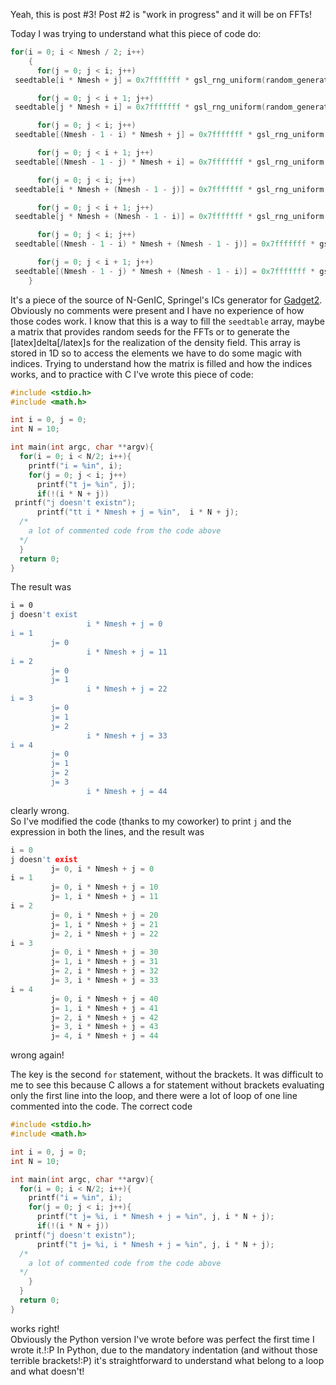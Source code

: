 <!-- 
.. link: 
.. description: 
.. tags: astro/physics, C, code, N-body, numerical, PhD, program, simulations, imported
.. date: 2012-02-20
.. title: Learning C from simulations, #3: C horrors!
.. slug: learning-c-from-simulations-3-c-horrors
-->


Yeah, this is post #3! Post #2 is "work in progress" and it will be on FFTs!    

Today I was trying to understand what this piece of code do:    

````c
for(i = 0; i < Nmesh / 2; i++)
    {
      for(j = 0; j < i; j++)
 seedtable[i * Nmesh + j] = 0x7fffffff * gsl_rng_uniform(random_generator);

      for(j = 0; j < i + 1; j++)
 seedtable[j * Nmesh + i] = 0x7fffffff * gsl_rng_uniform(random_generator);

      for(j = 0; j < i; j++)
 seedtable[(Nmesh - 1 - i) * Nmesh + j] = 0x7fffffff * gsl_rng_uniform(random_generator);

      for(j = 0; j < i + 1; j++)
 seedtable[(Nmesh - 1 - j) * Nmesh + i] = 0x7fffffff * gsl_rng_uniform(random_generator);

      for(j = 0; j < i; j++)
 seedtable[i * Nmesh + (Nmesh - 1 - j)] = 0x7fffffff * gsl_rng_uniform(random_generator);

      for(j = 0; j < i + 1; j++)
 seedtable[j * Nmesh + (Nmesh - 1 - i)] = 0x7fffffff * gsl_rng_uniform(random_generator);

      for(j = 0; j < i; j++)
 seedtable[(Nmesh - 1 - i) * Nmesh + (Nmesh - 1 - j)] = 0x7fffffff * gsl_rng_uniform(random_generator);

      for(j = 0; j < i + 1; j++)
 seedtable[(Nmesh - 1 - j) * Nmesh + (Nmesh - 1 - i)] = 0x7fffffff * gsl_rng_uniform(random_generator);
    }
````
    
<!-- TEASER_END -->    

It's a piece of the source of N-GenIC, Springel's ICs generator for <a href="http://www.gadgetcode.org/right.html" target="_blank" title="Gadget2">Gadget2</a>. Obviously no comments were present and I have no experience of how those codes work. I know that this is a way to fill the `seedtable` array, maybe a matrix that provides random seeds for the FFTs or to generate the [latex]delta[/latex]s for the realization of the density field. This array is stored in 1D so to access the elements we have to do some magic with indices. Trying to understand how the matrix is filled and how the indices works, and to practice with C I've wrote this piece of code:    
    

````c
#include <stdio.h>
#include <math.h>

int i = 0, j = 0;
int N = 10;

int main(int argc, char **argv){
  for(i = 0; i < N/2; i++){
    printf("i = %in", i);
    for(j = 0; j < i; j++)
      printf("t j= %in", j);
      if(!(i * N + j))
 printf("j doesn't existn");
      printf("tt i * Nmesh + j = %in",  i * N + j);
  /*
    a lot of commented code from the code above
  */
  }
  return 0;
}
````
    
    
The result was    
    

````bash
i = 0
j doesn't exist
                 i * Nmesh + j = 0
i = 1
         j= 0
                 i * Nmesh + j = 11
i = 2
         j= 0
         j= 1
                 i * Nmesh + j = 22
i = 3
         j= 0
         j= 1
         j= 2
                 i * Nmesh + j = 33
i = 4
         j= 0
         j= 1
         j= 2
         j= 3
                 i * Nmesh + j = 44
````
    
clearly wrong.    
So I've modified the code (thanks to my coworker) to print `j` and the expression in both the lines, and the result was    

````c
i = 0
j doesn't exist
         j= 0, i * Nmesh + j = 0
i = 1
         j= 0, i * Nmesh + j = 10
         j= 1, i * Nmesh + j = 11
i = 2
         j= 0, i * Nmesh + j = 20
         j= 1, i * Nmesh + j = 21
         j= 2, i * Nmesh + j = 22
i = 3
         j= 0, i * Nmesh + j = 30
         j= 1, i * Nmesh + j = 31
         j= 2, i * Nmesh + j = 32
         j= 3, i * Nmesh + j = 33
i = 4
         j= 0, i * Nmesh + j = 40
         j= 1, i * Nmesh + j = 41
         j= 2, i * Nmesh + j = 42
         j= 3, i * Nmesh + j = 43
         j= 4, i * Nmesh + j = 44
````
    
wrong again!    
    
The key is the second `for` statement, without the brackets. It was difficult to me to see this because C allows a for statement without brackets evaluating only the first line into the loop, and there were a lot of loop of one line commented into the code. The correct code    

````c
#include <stdio.h>
#include <math.h>

int i = 0, j = 0;
int N = 10;

int main(int argc, char **argv){
  for(i = 0; i < N/2; i++){
    printf("i = %in", i);
    for(j = 0; j < i; j++){
      printf("t j= %i, i * Nmesh + j = %in", j, i * N + j);
      if(!(i * N + j))
 printf("j doesn't existn");
      printf("t j= %i, i * Nmesh + j = %in", j, i * N + j);
  /*
    a lot of commented code from the code above
  */
    }
  }
  return 0;
}
````
    
works right!    
Obviously the Python version I've wrote before was perfect the first time I wrote it.!:P In Python, due to the mandatory indentation (and without those terrible brackets!:P) it's straightforward to understand what belong to a loop and what doesn't!


